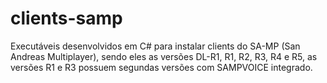 # clients-samp
Executáveis desenvolvidos em C# para instalar clients do SA-MP (San Andreas Multiplayer), sendo eles as versões DL-R1, R1, R2, R3, R4 e R5, as versões R1 e R3 possuem segundas versões com SAMPVOICE integrado.
